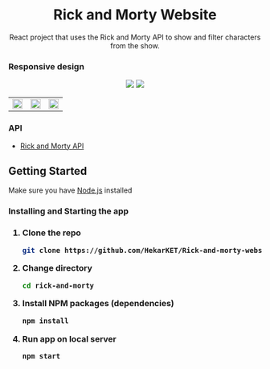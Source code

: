 <h1 align="center">Rick and Morty Website</h1>
<p align="center"> React project that uses the Rick and Morty API to show and filter characters from the show.</p>

### Responsive design 

<p align="center">
  <img src = "https://user-images.githubusercontent.com/63460746/115011381-3256d300-9ecc-11eb-9eb5-639cf8ea9977.PNG">
  <img src = "https://user-images.githubusercontent.com/63460746/115010152-b90ab080-9eca-11eb-87b7-38e72cae320c.PNG" > 
  <table>
    <tr>
          <td> 
                <img src = "https://user-images.githubusercontent.com/63460746/115010155-b9a34700-9eca-11eb-8810-26d12e5119f6.jpeg" width="100%"                      max-height="450">
          </td>
          <td>
              <img src = "https://user-images.githubusercontent.com/63460746/115010720-5cf45c00-9ecb-11eb-808b-6433e105cd29.jpeg" width="100%"                     max-height="450">   
          </td>
          <td>
              <img src = "https://user-images.githubusercontent.com/63460746/115013716-0852e000-9ecf-11eb-9af3-6cf38c35dfb4.png" width="100%"                       max-height="450"> </td>
    </tr>

  </table>

</p>



### API

- [Rick and Morty API](https://github.com/afuh/rick-and-morty-api)

<!-- GETTING STARTED -->

## Getting Started

<p>Make sure you have <a href="https://nodejs.org">Node.js</a> installed</p>
<h3>Installing and Starting the app<h3>

1. Clone the repo
   ```sh
   git clone https://github.com/HekarKET/Rick-and-morty-website
   ```
2. Change directory
   ```sh
   cd rick-and-morty
   ```
3. Install NPM packages (dependencies)
   ```sh
   npm install
   ```
4. Run app on local server
   ```sh
   npm start
   ```

